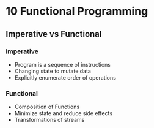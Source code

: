 # 10 Functional Programming

## Imperative vs Functional
### Imperative
* Program is a sequence of instructions
* Changing state to mutate data
* Explicitly enumerate order of operations

### Functional
* Composition of Functions
* Minimize state and reduce side effects
* Transformations of streams